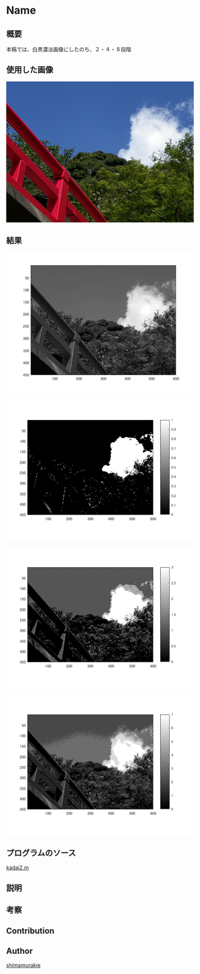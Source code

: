Name
====

## 概要

本稿では、白黒濃淡画像にしたのち、２・４・８段階

## 使用した画像

![Alt text](hashi.png "Optional title")

## 結果


![Alt text](11.png "Optional title")

![Alt text](12.png "Optional title")

![Alt text](13.png "Optional title")

![Alt text](14.png "Optional title")

## プログラムのソース

[kadai2.m](https://github.com/shimamurakie/ImageProssessing/edit/master/kadai2.m)

## 説明

## 考察

## Contribution



## Author

[shimamurakie](https://github.com/shimamurakie)
